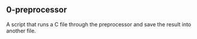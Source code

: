 ## 0-preprocessor 
A script that runs a C file through the preprocessor and save the result into another file.
